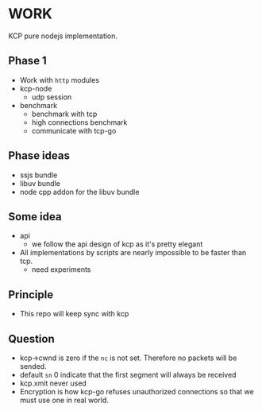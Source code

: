 # WORK

KCP pure nodejs implementation.

## Phase 1

- Work with `http` modules
- kcp-node
  - udp session
- benchmark
  - benchmark with tcp
  - high connections benchmark
  - communicate with tcp-go

## Phase ideas

- ssjs bundle
- libuv bundle
- node cpp addon for the libuv bundle

## Some idea

- api
  - we follow the api design of kcp as it's pretty elegant
- All implementations by scripts are nearly impossible to be faster than tcp.
  - need experiments

## Principle

- This repo will keep sync with kcp

## Question

- kcp->cwnd is zero if the `nc` is not set. Therefore no packets will be sended.
- default `sn` 0 indicate that the first segment will always be received
- kcp.xmit never used
- Encryption is how kcp-go refuses unauthorized connections so that we must use one in real world.
